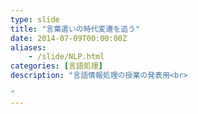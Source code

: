 ```yaml
---
type: slide
title: "言葉遣いの時代変遷を追う"
date: 2014-07-09T00:00:00Z
aliases:
    - /slide/NLP.html
categories: [言語処理]
description: "言語情報処理の授業の発表用<br>

"
---
```

<section data-markdown
    data-separator="\n\n"
    data-vertical="\n\n"
    data-notes="^Note:">
<script type="text/template">

# 言葉遣いの時代変遷を追う
  理学部数学科4年
  金 舜琳 （きん すんりん）

## 概要
   古いものから新しいものまであるリソースから単語を抽出し、使用頻度から単語の時代変遷を追う

## 手法

## step1
<hr />
青空か新聞から単語抽出抽出を行なう

* 名詞、形容詞、語尾などが候補
* 青空は多様性がある/話し言葉もとれるが古いのしかない？
* 新聞は均質だからサンプル調査に向いてる？

## step2
<hr/>
年代別に使用頻度上位数十〜百ぐらいを使用頻度順まとめてみる

## step3
<hr/>
似たような意味の単語で順位の入れ替わりが見受けられたら詳細に追ってみる  
とりあえず手動を考えている。発展課題的にプログラムでやっても良いかもしれない

##step4
<hr/>
変遷の背景を考えてみる  
戦前/戦後とか分りやすいものとかなんとか


</script>
</section>
